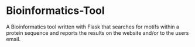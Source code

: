 # Bioinformatics-Tool
A Bioinformatics tool written with Flask that searches for motifs within a protein sequence and reports the results on the website and/or to the users email.
